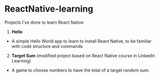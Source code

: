 # ReactNative-learning
Projects I've done to learn React Native

1. **Hello**
- A simple Hello World app to learn to install React Native, to be familiar with code structure and commands

2. **Target Sum** (modified project based on React Native course in LinkedIn Learning)
- A game to choose numbers to have the total of a target random sum. 
